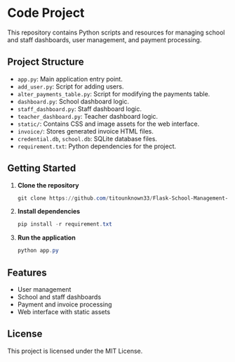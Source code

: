 # Code Project

This repository contains Python scripts and resources for managing school and staff dashboards, user management, and payment processing.

## Project Structure

- `app.py`: Main application entry point.
- `add_user.py`: Script for adding users.
- `alter_payments_table.py`: Script for modifying the payments table.
- `dashboard.py`: School dashboard logic.
- `staff_dashboard.py`: Staff dashboard logic.
- `teacher_dashboard.py`: Teacher dashboard logic.
- `static/`: Contains CSS and image assets for the web interface.
- `invoice/`: Stores generated invoice HTML files.
- `credential.db`, `school.db`: SQLite database files.
- `requirement.txt`: Python dependencies for the project.

## Getting Started

1. **Clone the repository**
   ```powershell
   git clone https://github.com/titounknown33/Flask-School-Management-System.git
   ```
2. **Install dependencies**
   ```powershell
   pip install -r requirement.txt
   ```
3. **Run the application**
   ```powershell
   python app.py
   ```

## Features
- User management
- School and staff dashboards
- Payment and invoice processing
- Web interface with static assets

## License
This project is licensed under the MIT License.

